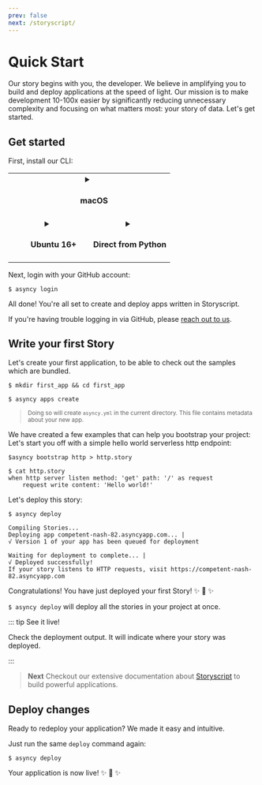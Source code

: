 ```yaml
---
prev: false
next: /storyscript/
---
```


# Quick Start

Our story begins with you, the developer. We believe in amplifying you to build and deploy applications at the speed of light. Our mission is to make development 10-100x easier by significantly reducing unnecessary complexity and focusing on what matters most: your story of data. Let's get started.

## Get started

First, install our CLI:

<table width="100%">
<tr>
<td style="text-align:center" width="100%" valign="top" colspan="2">
<details :open="$page.os === 'macos'">
<summary><h4><img src="../assets/apple-logo.svg" width="15"> macOS</h4></summary>

```shell
$ brew install asyncy/brew/asyncy
```

</details>
</td>
<!--
<td style="text-align:center" width="50%" valign="top">
<details :open="$page.os === 'windows'">
<summary><h4><img src="../assets/windows-logo.svg" width="15"> Windows</h4></summary>

Download the appropriate installer:

<div><a href="https://github.com/asyncy/cli/releases/download/0.0.6/asyncy-x64.exe" class="button">64-bit installer</a></div>
<div><a href="#" class="button">32-bit installer</a></div>

</details>
</td>
-->
</tr>
<tr>
<td style="text-align:center" width="50%" valign="top">
<details :open="$page.os === 'unix' || $page.os === 'linux'">
<summary><h4><img src="../assets/ubuntu-logo.svg" width="15"> Ubuntu 16+</h4></summary>

```shell
sudo snap install asyncy --classic
```

<small><a href="https://snapcraft.io/">Snap is available on other Linux OS.</a></small>

</details>
</td>
<td style="text-align:center" width="50%" valign="top">
<details :open="$page.os === 'unknown'">
<summary><h4>Direct from Python</h4></summary>

```shell
$ pip install --user asyncy
```

We **strongly recommend** using the other installation techniques.

</details>
</td>
</tr>
</table>

Next, login with your GitHub account:

```shell
$ asyncy login
```

All done! You're all set to create and deploy apps written in Storyscript.

If you're having trouble logging in via GitHub, please [reach out to us](http://asyncy.click/slack).

<!-- TODO Feedback and question on how your experience was doing this. -->


## Write your first Story

Let's create your first application, to be able to check out the samples which are bundled.
```shell
$ mkdir first_app && cd first_app
```
```shell
$ asyncy apps create
```

> <small>Doing so will create `asyncy.yml` in the current directory. This file contains metadata about your new app.</small>

We have created a few examples that can help you bootstrap your project: Let's start you off with a simple hello world serverless http endpoint:

```shell
$asyncy bootstrap http > http.story
```

```shell
$ cat http.story
when http server listen method: 'get' path: '/' as request
    request write content: 'Hello world!'
```

Let's deploy this story:

```shell
$ asyncy deploy
```
```text
Compiling Stories...
Deploying app competent-nash-82.asyncyapp.com... |
√ Version 1 of your app has been queued for deployment

Waiting for deployment to complete... |
√ Deployed successfully!
If your story listens to HTTP requests, visit https://competent-nash-82.asyncyapp.com
```

Congratulations! You have just deployed your first Story! :sparkles: :cake: :sparkles:

`$ asyncy deploy` will deploy all the stories in your project at once.

::: tip See it live!

Check the deployment output.
It will indicate where your story was deployed.

:::

> **Next** Checkout our extensive documentation about [Storyscript](/storyscript/) to build powerful applications.

## Deploy changes

Ready to redeploy your application? We made it easy and intuitive.

Just run the same `deploy` command again:
```shell
$ asyncy deploy
```

Your application is now live!
:sparkles: :cake: :sparkles:
